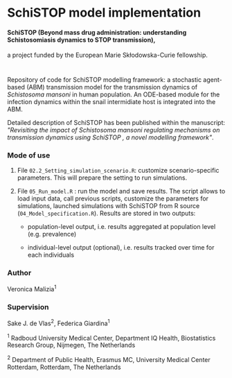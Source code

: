 # SchiSTOP model implementation

#### SchiSTOP (Beyond mass drug administration: understanding Schistosomiasis dynamics to STOP transmission), 

a project funded by the European Marie Skłodowska-Curie fellowship.

#

Repository of code for SchiSTOP modelling framework: a stochastic agent-based (ABM) transmission model for the transmission dynamics of *Schistosoma mansoni* in human population. An ODE-based module for the infection dynamics within the snail intermidiate host is integrated into the ABM.

Detailed description of SchiSTOP has been published within the manuscript: *"Revisiting the impact of Schistosoma mansoni regulating mechanisms on transmission dynamics using SchiSTOP , a novel modelling framework"*.

### **Mode of use**

1.  File `02.2_Setting_simulation_scenario.R`: customize scenario-specific parameters. This will prepare the setting to run simulations.

2.  File `05_Run_model.R` : run the model and save results. The script allows to load input data, call previous scripts, customize the parameters for simulations, launched simulations with SchiSTOP from R source (`04_Model_specification.R`). Results are stored in two outputs:

    -   population-level output, i.e. results aggregated at population level (e.g. prevalence)

    -   individual-level output (optional), i.e. results tracked over time for each individuals

### **Author**

Veronica Malizia<sup>1</sup>

### **Supervision**

Sake J. de Vlas<sup>2</sup>, Federica Giardina<sup>1</sup>

<sup>1</sup> Radboud University Medical Center, Department IQ Health, Biostatistics Research Group, Nijmegen, The Netherlands

<sup>2</sup> Department of Public Health, Erasmus MC, University Medical Center Rotterdam, Rotterdam, The Netherlands
